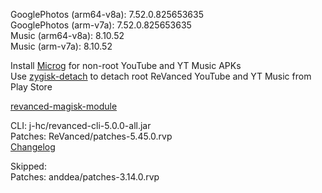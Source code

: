 GooglePhotos (arm64-v8a): 7.52.0.825653635  
GooglePhotos (arm-v7a): 7.52.0.825653635  
Music (arm64-v8a): 8.10.52  
Music (arm-v7a): 8.10.52  

Install [Microg](https://github.com/ReVanced/GmsCore/releases) for non-root YouTube and YT Music APKs  
Use [zygisk-detach](https://github.com/j-hc/zygisk-detach) to detach root ReVanced YouTube and YT Music from Play Store  

[revanced-magisk-module](https://github.com/j-hc/revanced-magisk-module)
  
CLI: j-hc/revanced-cli-5.0.0-all.jar  
Patches: ReVanced/patches-5.45.0.rvp  
[Changelog](https://github.com/ReVanced/revanced-patches/releases/tag/v5.45.0)  

Skipped:  
Patches: anddea/patches-3.14.0.rvp          
